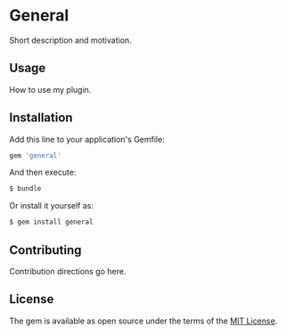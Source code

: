 # General
Short description and motivation.

## Usage
How to use my plugin.

## Installation
Add this line to your application's Gemfile:

```ruby
gem 'general'
```

And then execute:
```bash
$ bundle
```

Or install it yourself as:
```bash
$ gem install general
```

## Contributing
Contribution directions go here.

## License
The gem is available as open source under the terms of the [MIT License](http://opensource.org/licenses/MIT).
